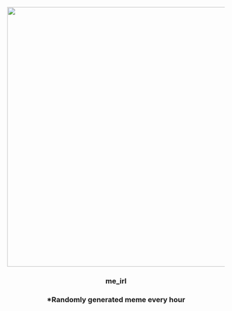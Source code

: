 <p align="center">
        <img src="https://i.redd.it/m36k2cnfcx191.jpg" width="600" height="600">
        </p>
        <h3 align="center">me_irl</h3>
        <h3 align="center">*Randomly generated meme every hour</h3>
    